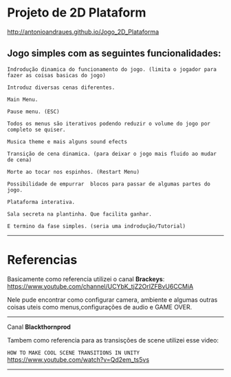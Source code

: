 # Projeto de 2D Plataform

http://antonioandraues.github.io/Jogo_2D_Plataforma

## Jogo simples com as seguintes funcionalidades:
```
Indrodução dinamica do funcionamento do jogo. (limita o jogador para fazer as coisas basicas do jogo)

Introduz diversas cenas diferentes.

Main Menu. 

Pause menu. (ESC)

Todos os menus são iterativos podendo reduzir o volume do jogo por completo se quiser.

Musica theme e mais alguns sound efects

Transição de cena dinamica. (para deixar o jogo mais fluido ao mudar de cena)

Morte ao tocar nos espinhos. (Restart Menu)

Possibilidade de empurrar  blocos para passar de algumas partes do jogo.

Plataforma interativa.

Sala secreta na plantinha. Que facilita ganhar.

E termino da fase simples. (seria uma indrodução/Tutorial)

```

___ 
# Referencias
Basicamente como referencia utilizei o canal  **Brackeys**:
https://www.youtube.com/channel/UCYbK_tjZ2OrIZFBvU6CCMiA

Nele pude encontrar como configurar camera, ambiente e algumas outras coisas uteis como menus,configurações de audio e GAME OVER.
___
Canal  **Blackthornprod**

Tambem como referencia para as transisções de scene utilizei esse video:

`HOW TO MAKE COOL SCENE TRANSITIONS IN UNITY`
https://www.youtube.com/watch?v=Qd2em_ts5vs
___ 
